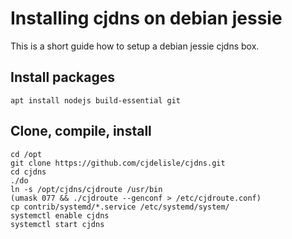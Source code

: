 # Installing cjdns on debian jessie

This is a short guide how to setup a debian jessie cjdns box.

## Install packages

	apt install nodejs build-essential git

## Clone, compile, install

	cd /opt
	git clone https://github.com/cjdelisle/cjdns.git
	cd cjdns
	./do
	ln -s /opt/cjdns/cjdroute /usr/bin
	(umask 077 && ./cjdroute --genconf > /etc/cjdroute.conf)
	cp contrib/systemd/*.service /etc/systemd/system/
	systemctl enable cjdns
	systemctl start cjdns

